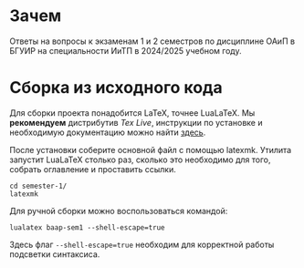 # Зачем
Ответы на вопросы к экзаменам 1 и 2 семестров по дисциплине ОАиП в БГУИР на специальности ИиТП в 2024/2025 учебном году.

# Сборка из исходного кода
Для сборки проекта понадобится LaTeX, точнее LuaLaTeX. Мы **рекомендуем** дистрибутив _Tex Live_, инструкции по установке и необходимую документацию можно найти [здесь](https://www.tug.org/texlive/index.html).

После установки соберите основной файл с помощью latexmk. Утилита запустит LuaLaTeX столько раз, сколько это необходимо
для того, собрать оглавление и проставить ссылки.

```shell
cd semester-1/
latexmk
```

Для ручной сборки можно воспользоваться командой:
```shell
lualatex baap-sem1 --shell-escape=true
```
Здесь флаг `--shell-escape=true` необходим для корректной работы подсветки синтаксиса.